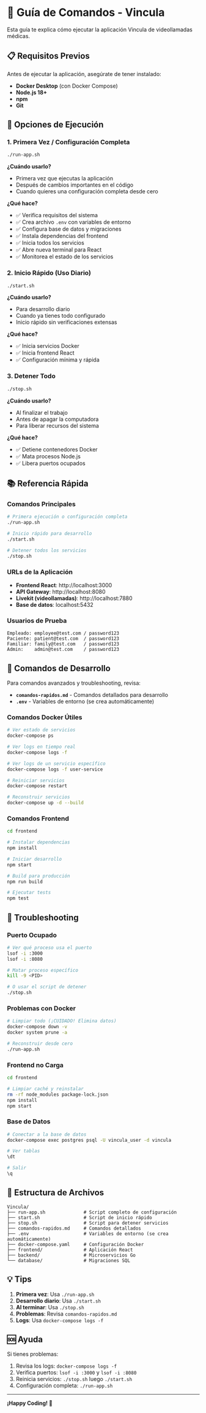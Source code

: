 # 🚀 Guía de Comandos - Vincula

Esta guía te explica cómo ejecutar la aplicación Vincula de videollamadas médicas.

## 📋 Requisitos Previos

Antes de ejecutar la aplicación, asegúrate de tener instalado:

- **Docker Desktop** (con Docker Compose)
- **Node.js 18+** 
- **npm**
- **Git**

## 🎯 Opciones de Ejecución

### 1. Primera Vez / Configuración Completa

```bash
./run-app.sh
```

**¿Cuándo usarlo?**
- Primera vez que ejecutas la aplicación
- Después de cambios importantes en el código
- Cuando quieres una configuración completa desde cero

**¿Qué hace?**
- ✅ Verifica requisitos del sistema
- ✅ Crea archivo `.env` con variables de entorno
- ✅ Configura base de datos y migraciones
- ✅ Instala dependencias del frontend
- ✅ Inicia todos los servicios
- ✅ Abre nueva terminal para React
- ✅ Monitorea el estado de los servicios

### 2. Inicio Rápido (Uso Diario)

```bash
./start.sh
```

**¿Cuándo usarlo?**
- Para desarrollo diario
- Cuando ya tienes todo configurado
- Inicio rápido sin verificaciones extensas

**¿Qué hace?**
- ✅ Inicia servicios Docker
- ✅ Inicia frontend React
- ✅ Configuración mínima y rápida

### 3. Detener Todo

```bash
./stop.sh
```

**¿Cuándo usarlo?**
- Al finalizar el trabajo
- Antes de apagar la computadora
- Para liberar recursos del sistema

**¿Qué hace?**
- ✅ Detiene contenedores Docker
- ✅ Mata procesos Node.js
- ✅ Libera puertos ocupados

## 📚 Referencia Rápida

### Comandos Principales
```bash
# Primera ejecución o configuración completa
./run-app.sh

# Inicio rápido para desarrollo
./start.sh  

# Detener todos los servicios
./stop.sh
```

### URLs de la Aplicación
- **Frontend React**: http://localhost:3000
- **API Gateway**: http://localhost:8080  
- **Livekit (videollamadas)**: http://localhost:7880
- **Base de datos**: localhost:5432

### Usuarios de Prueba
```
Empleado: employee@test.com / password123
Paciente: patient@test.com  / password123
Familiar: family@test.com   / password123
Admin:    admin@test.com    / password123
```

## 🔧 Comandos de Desarrollo

Para comandos avanzados y troubleshooting, revisa:
- **`comandos-rapidos.md`** - Comandos detallados para desarrollo
- **`.env`** - Variables de entorno (se crea automáticamente)

### Comandos Docker Útiles
```bash
# Ver estado de servicios
docker-compose ps

# Ver logs en tiempo real
docker-compose logs -f

# Ver logs de un servicio específico
docker-compose logs -f user-service

# Reiniciar servicios
docker-compose restart

# Reconstruir servicios
docker-compose up -d --build
```

### Comandos Frontend
```bash
cd frontend

# Instalar dependencias
npm install

# Iniciar desarrollo
npm start

# Build para producción  
npm run build

# Ejecutar tests
npm test
```

## 🚨 Troubleshooting

### Puerto Ocupado
```bash
# Ver qué proceso usa el puerto
lsof -i :3000
lsof -i :8080

# Matar proceso específico
kill -9 <PID>

# O usar el script de detener
./stop.sh
```

### Problemas con Docker
```bash
# Limpiar todo (¡CUIDADO! Elimina datos)
docker-compose down -v
docker system prune -a

# Reconstruir desde cero
./run-app.sh
```

### Frontend no Carga
```bash
cd frontend

# Limpiar caché y reinstalar
rm -rf node_modules package-lock.json
npm install
npm start
```

### Base de Datos
```bash
# Conectar a la base de datos
docker-compose exec postgres psql -U vincula_user -d vincula

# Ver tablas
\dt

# Salir
\q
```

## 📁 Estructura de Archivos

```
Vincula/
├── run-app.sh              # Script completo de configuración
├── start.sh                # Script de inicio rápido  
├── stop.sh                 # Script para detener servicios
├── comandos-rapidos.md     # Comandos detallados
├── .env                    # Variables de entorno (se crea automáticamente)
├── docker-compose.yaml     # Configuración Docker
├── frontend/               # Aplicación React
├── backend/                # Microservicios Go
└── database/               # Migraciones SQL
```

## 💡 Tips

1. **Primera vez**: Usa `./run-app.sh`
2. **Desarrollo diario**: Usa `./start.sh`
3. **Al terminar**: Usa `./stop.sh`
4. **Problemas**: Revisa `comandos-rapidos.md`
5. **Logs**: Usa `docker-compose logs -f`

## 🆘 Ayuda

Si tienes problemas:
1. Revisa los logs: `docker-compose logs -f`
2. Verifica puertos: `lsof -i :3000` y `lsof -i :8080`
3. Reinicia servicios: `./stop.sh` luego `./start.sh`
4. Configuración completa: `./run-app.sh`

---

**¡Happy Coding! 🎉** 